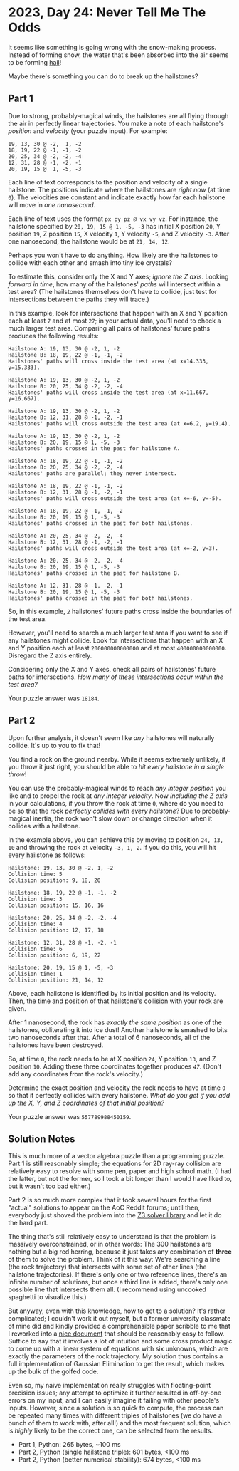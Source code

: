 # 2023, Day 24: Never Tell Me The Odds

It seems like something is going wrong with the snow-making process. Instead of forming snow, the water that's been absorbed into the air seems to be forming [hail](https://en.wikipedia.org/wiki/Hail)!

Maybe there's something you can do to break up the hailstones?

## Part 1

Due to strong, probably-magical winds, the hailstones are all flying through the air in perfectly linear trajectories. You make a note of each hailstone's _position_ and _velocity_ (your puzzle input). For example:

    19, 13, 30 @ -2,  1, -2
    18, 19, 22 @ -1, -1, -2
    20, 25, 34 @ -2, -2, -4
    12, 31, 28 @ -1, -2, -1
    20, 19, 15 @  1, -5, -3
    

Each line of text corresponds to the position and velocity of a single hailstone. The positions indicate where the hailstones are _right now_ (at time `0`). The velocities are constant and indicate exactly how far each hailstone will move in _one nanosecond_.

Each line of text uses the format `px py pz @ vx vy vz`. For instance, the hailstone specified by `20, 19, 15 @ 1, -5, -3` has initial X position `20`, Y position `19`, Z position `15`, X velocity `1`, Y velocity `-5`, and Z velocity `-3`. After one nanosecond, the hailstone would be at `21, 14, 12`.

Perhaps you won't have to do anything. How likely are the hailstones to collide with each other and smash into tiny ice crystals?

To estimate this, consider only the X and Y axes; _ignore the Z axis_. Looking _forward in time_, how many of the hailstones' _paths_ will intersect within a test area? (The hailstones themselves don't have to collide, just test for intersections between the paths they will trace.)

In this example, look for intersections that happen with an X and Y position each at least `7` and at most `27`; in your actual data, you'll need to check a much larger test area. Comparing all pairs of hailstones' future paths produces the following results:

    Hailstone A: 19, 13, 30 @ -2, 1, -2
    Hailstone B: 18, 19, 22 @ -1, -1, -2
    Hailstones' paths will cross inside the test area (at x=14.333, y=15.333).
    
    Hailstone A: 19, 13, 30 @ -2, 1, -2
    Hailstone B: 20, 25, 34 @ -2, -2, -4
    Hailstones' paths will cross inside the test area (at x=11.667, y=16.667).
    
    Hailstone A: 19, 13, 30 @ -2, 1, -2
    Hailstone B: 12, 31, 28 @ -1, -2, -1
    Hailstones' paths will cross outside the test area (at x=6.2, y=19.4).
    
    Hailstone A: 19, 13, 30 @ -2, 1, -2
    Hailstone B: 20, 19, 15 @ 1, -5, -3
    Hailstones' paths crossed in the past for hailstone A.
    
    Hailstone A: 18, 19, 22 @ -1, -1, -2
    Hailstone B: 20, 25, 34 @ -2, -2, -4
    Hailstones' paths are parallel; they never intersect.
    
    Hailstone A: 18, 19, 22 @ -1, -1, -2
    Hailstone B: 12, 31, 28 @ -1, -2, -1
    Hailstones' paths will cross outside the test area (at x=-6, y=-5).
    
    Hailstone A: 18, 19, 22 @ -1, -1, -2
    Hailstone B: 20, 19, 15 @ 1, -5, -3
    Hailstones' paths crossed in the past for both hailstones.
    
    Hailstone A: 20, 25, 34 @ -2, -2, -4
    Hailstone B: 12, 31, 28 @ -1, -2, -1
    Hailstones' paths will cross outside the test area (at x=-2, y=3).
    
    Hailstone A: 20, 25, 34 @ -2, -2, -4
    Hailstone B: 20, 19, 15 @ 1, -5, -3
    Hailstones' paths crossed in the past for hailstone B.
    
    Hailstone A: 12, 31, 28 @ -1, -2, -1
    Hailstone B: 20, 19, 15 @ 1, -5, -3
    Hailstones' paths crossed in the past for both hailstones.
    

So, in this example, _`2`_ hailstones' future paths cross inside the boundaries of the test area.

However, you'll need to search a much larger test area if you want to see if any hailstones might collide. Look for intersections that happen with an X and Y position each at least `200000000000000` and at most `400000000000000`. Disregard the Z axis entirely.

Considering only the X and Y axes, check all pairs of hailstones' future paths for intersections. _How many of these intersections occur within the test area?_

Your puzzle answer was `18184`.

## Part 2

Upon further analysis, it doesn't seem like _any_ hailstones will naturally collide. It's up to you to fix that!

You find a rock on the ground nearby. While it seems extremely unlikely, if you throw it just right, you should be able to _hit every hailstone in a single throw_!

You can use the probably-magical winds to reach _any integer position_ you like and to propel the rock at _any integer velocity_. Now _including the Z axis_ in your calculations, if you throw the rock at time `0`, where do you need to be so that the rock _perfectly collides with every hailstone_? Due to probably-magical inertia, the rock won't slow down or change direction when it collides with a hailstone.

In the example above, you can achieve this by moving to position `24, 13, 10` and throwing the rock at velocity `-3, 1, 2`. If you do this, you will hit every hailstone as follows:

    Hailstone: 19, 13, 30 @ -2, 1, -2
    Collision time: 5
    Collision position: 9, 18, 20
    
    Hailstone: 18, 19, 22 @ -1, -1, -2
    Collision time: 3
    Collision position: 15, 16, 16
    
    Hailstone: 20, 25, 34 @ -2, -2, -4
    Collision time: 4
    Collision position: 12, 17, 18
    
    Hailstone: 12, 31, 28 @ -1, -2, -1
    Collision time: 6
    Collision position: 6, 19, 22
    
    Hailstone: 20, 19, 15 @ 1, -5, -3
    Collision time: 1
    Collision position: 21, 14, 12
    

Above, each hailstone is identified by its initial position and its velocity. Then, the time and position of that hailstone's collision with your rock are given.

After 1 nanosecond, the rock has _exactly the same position_ as one of the hailstones, obliterating it into ice dust! Another hailstone is smashed to bits two nanoseconds after that. After a total of 6 nanoseconds, all of the hailstones have been destroyed.

So, at time `0`, the rock needs to be at X position `24`, Y position `13`, and Z position `10`. Adding these three coordinates together produces _`47`_. (Don't add any coordinates from the rock's velocity.)

Determine the exact position and velocity the rock needs to have at time `0` so that it perfectly collides with every hailstone. _What do you get if you add up the X, Y, and Z coordinates of that initial position?_

Your puzzle answer was `557789988450159`.

## Solution Notes

This is much more of a vector algebra puzzle than a programming puzzle. Part 1 is still reasonably simple; the equations for 2D ray-ray collision are relatively easy to resolve with some pen, paper and high school math. (I had the latter, but not the former, so I took a bit longer than I would have liked to, but it wasn't too bad either.)

Part 2 is so much more complex that it took several hours for the first "actual" solutions to appear on the AoC Reddit forums; until then, everybody just shoved the problem into the [Z3 solver library](https://en.wikipedia.org/wiki/Z3_Theorem_Prover) and let it do the hard part.

The thing that's still relatively easy to understand is that the problem is massively overconstrained, or in other words: The 300 hailstones are nothing but a big red herring, because it just takes any combination of **three** of them to solve the problem. Think of it this way: We're searching a line (the rock trajectory) that intersects with some set of other lines (the hailstone trajectories). If there's only one or two reference lines, there's an infinite number of solutions, but once a third line is added, there's only one possible line that intersects them all. (I recommend using uncooked spaghetti to visualize this.)

But anyway, even with this knowledge, how to get to a solution? It's rather complicated; I couldn't work it out myself, but a former university classmate of mine did and kindly provided a comprehensible paper scribble to me that I reworked into a [nice document](aoc2023_24_part2_math.md) that should be reasonably easy to follow. Suffice to say that it involves a lot of intuition and some cross product magic to come up with a linear system of equations with six unknowns, which are exactly the parameters of the rock trajectory. My solution thus contains a full implementation of Gaussian Elimination to get the result, which makes up the bulk of the golfed code.

Even so, my naive implementation really struggles with floating-point precision issues; any attempt to optimize it further resulted in off-by-one errors on my input, and I can easily imagine it failing with other people's inputs. However, since a solution is so quick to compute, the process can be repeated many times with different triples of hailstones (we do have a bunch of them to work with, after all!) and the most frequent solution, which is _highly_ likely to be the correct one, can be selected from the results.

* Part 1, Python: 265 bytes, ~100 ms
* Part 2, Python (single hailstone triple): 601 bytes, <100 ms
* Part 2, Python (better numerical stability): 674 bytes, <100 ms
